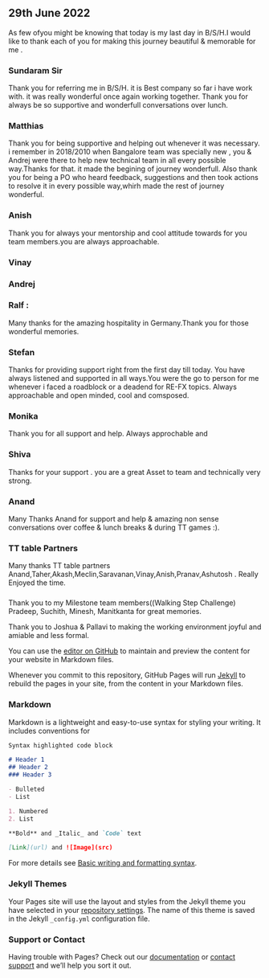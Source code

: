 ## 29th June 2022

As few ofyou might be knowing that today is my last day in B/S/H.I would like to thank each of you for making this journey beautiful & memorable for me .



### Sundaram Sir 
Thank you for referring me in B/S/H. it is Best company so far i have work with. it was really wonderful once again working together. Thank you for always be so supportive and wonderfull conversations over lunch.

### Matthias
Thank you for being supportive and helping out whenever it was necessary. i remember in 2018/2010 when Bangalore team was specially new , you & Andrej were there to help new technical team in all every possible way.Thanks for that. it made the begining of journey wonderfull. Also thank you for being a PO who heard feedback, suggestions and then took actions to resolve it in every possible way,whirh made the rest of journey wonderful. 

### Anish 
Thank you for always your mentorship and cool attitude towards for you team members.you are always approachable. 

### Vinay

### Andrej

### Ralf : 
Many thanks for the amazing hospitality in Germany.Thank you for those wonderful memories. 

### Stefan 
Thanks for providing support right from the first day till today. You have always listened and supported in all ways.You were the go to person for me whenever i faced a roadblock or a deadend for RE-FX topics. Always approachable and open minded, cool and comsposed. 

### Monika
Thank you for all support and help. Always approchable and 

### Shiva
Thanks for your support . you are a great Asset to team and technically very strong. 

### Anand
Many Thanks Anand for support and help & amazing non sense conversations over coffee & lunch breaks & during TT games :).   

### TT table Partners
Many thanks TT table partners Anand,Taher,Akash,Meclin,Saravanan,Vinay,Anish,Pranav,Ashutosh . Really Enjoyed the time.


### 
Thank you to my Milestone team members((Walking Step Challenge) Pradeep, Suchith, Minesh, Manitkanta for great memories.

Thank you to Joshua & Pallavi to making the working environment joyful and amiable and less formal. 



You can use the [editor on GitHub](https://github.com/binay302/FarewellBSH/edit/gh-pages/index.md) to maintain and preview the content for your website in Markdown files.

Whenever you commit to this repository, GitHub Pages will run [Jekyll](https://jekyllrb.com/) to rebuild the pages in your site, from the content in your Markdown files.

### Markdown

Markdown is a lightweight and easy-to-use syntax for styling your writing. It includes conventions for

```markdown
Syntax highlighted code block

# Header 1
## Header 2
### Header 3

- Bulleted
- List

1. Numbered
2. List

**Bold** and _Italic_ and `Code` text

[Link](url) and ![Image](src)
```

For more details see [Basic writing and formatting syntax](https://docs.github.com/en/github/writing-on-github/getting-started-with-writing-and-formatting-on-github/basic-writing-and-formatting-syntax).

### Jekyll Themes

Your Pages site will use the layout and styles from the Jekyll theme you have selected in your [repository settings](https://github.com/binay302/FarewellBSH/settings/pages). The name of this theme is saved in the Jekyll `_config.yml` configuration file.

### Support or Contact

Having trouble with Pages? Check out our [documentation](https://docs.github.com/categories/github-pages-basics/) or [contact support](https://support.github.com/contact) and we’ll help you sort it out.
